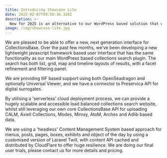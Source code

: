 ```yaml
---
title: Introducing Showcase Lite
date: 2025-02-07T09:50:36.326Z
description: >-
  New for 2025 is an alternative to our WordPress based solution that we are calling Showcase Lite.
image: /img/showcase-lite.jpg
---
```

We are pleased to be able to offer a new, next generation interface for CollectionsBase.  Over the past few months, we've been developing a new lightweight javascript framework based user interface that 
has the same functionality as our main WordPress based collections search plugin.  The search has both list, grid, map and timeline layouts of results, with a facet refinement and filtering panel.

We are providing IIIF based support using both OpenSeadragon and optionally Universal Viewer, and we have a connector to Preservica API for digital surrogates.

By utilising a 'serverless' cloud deployment process, we can provide a hugely scalable and accessible load balanced collections search website, whilst still leveraging our own core CollectionsBase API for uploading CALM, Axiell Collections,
Modes, Mimsy, AtoM, Arches and Adlib based data.

We are using a 'headless' Content Management System based approach for menus, posts, pages, boxes, exhibits and object of the day by using a customised version of Laravel Twill, with content API cached and distributed by CloudFlare to offer huge resilience.
We are doing our final user trials, please contact us for more details and pricing.